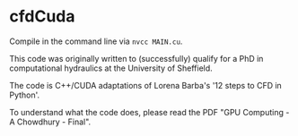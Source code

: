 # cfdCuda

Compile in the command line via `nvcc MAIN.cu`.

This code was originally written to (successfully) qualify for a PhD in computational hydraulics at the University of Sheffield.

The code is C++/CUDA adaptations of Lorena Barba's '12 steps to CFD in Python'.

To understand what the code does, please read the PDF "GPU Computing - A Chowdhury - Final".